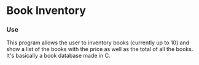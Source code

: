 <h1>Book Inventory</h1>

<h3>Use</h3>
This program allows the user to inventory books (currently up to 10) and show a list of the books with the price as well as the total of all the books.
It's basically a book database made in C.
